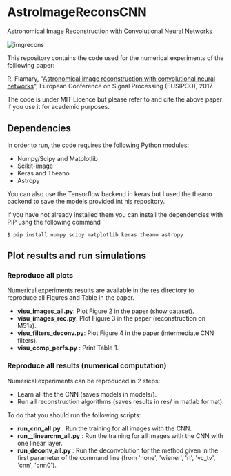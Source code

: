 # AstroImageReconsCNN
Astronomical Image Reconstruction with Convolutional Neural Networks

![imgrecons](imgs/images_rec.png)

This repository contains the code used for the numerical experiments of the foillowing paper:


R. Flamary, "[Astronomical image reconstruction with convolutional neural networks](https://arxiv.org/pdf/1612.04526.pdf)", European Conference on Signal Processing (EUSIPCO), 2017.


The code is under MIT Licence but please refer to and cite the above paper if you use it for academic purposes.

<Note that the code is not yet available due to necessary cleanup but feel free to send me an email if you cannot wait for the GitHub version.>

##  Dependencies

In order to run, the code requires the following Python modules:

* Numpy/Scipy and Matplotlib
* Scikit-image
* Keras and Theano
* Astropy

You can also use the Tensorflow backend in keras but I used the theano backend to save the models provided int his repository.

If you have not already installed them you can install the dependencies with PIP usng the following command

```
$ pip install numpy scipy matplotlib keras theano astropy
```


## Plot results and run simulations

### Reproduce all plots

Numerical experiments results are available in the res directory to reproduce
all  Figures and Table in the paper.

* **visu_images_all.py**: Plot Figure 2 in the paper (show dataset).
* **visu_images_rec.py**: Plot Figure 3 in the paper (reconstruction on M51a).  
* **visu_filters_deconv.py**: Plot Figure 4 in the paper (intermediate CNN filters).
* **visu_comp_perfs.py** : Print Table 1.

### Reproduce all results (numerical computation)

Numerical experiments can be reproduced in 2 steps:
* Learn all the the CNN (saves models in models/).
* Run all reconstruction algorithms (saves results in res/ in matlab format).

To do that you should run the following scripts:

* **run_cnn_all.py** : Run the training for all images with the CNN.
* **run__linearcnn_all.py** : Run the training for all images with the CNN with one linear layer.
* **run_deconv_all.py** : Run the deconvolution for the method given in the first parameter of the command line (from 'none', 'wiener', 'rl', 'vc_tv', 'cnn', 'cnn0').
